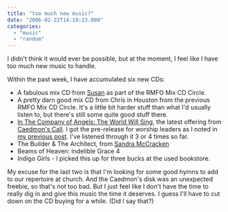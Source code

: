 ```yaml
---
title: "too much new music?"
date: "2006-02-22T14:19:23.000"
categories: 
  - "music"
  - "random"
---
```


I didn't think it would ever be possible, but at the moment, I feel like I have too much new music to handle.

Within the past week, I have accumulated six new CDs:

- A fabulous mix CD from [Susan](http://rmfo-blogs.com/graceycat/) as part of the RMFO Mix CD Circle.
- A pretty darn good mix CD from Chris in Houston from the previous RMFO Mix CD Circle. It's a little bit harder stuff than what I'd usually listen to, but there's still some quite good stuff there.
- [In The Company of Angels: The World Will Sing](http://www.inthecompanyofangels2.com), the latest offering from [Caedmon's Call](http://www.caedmonscall.com). I got the pre-release for worship leaders as I noted in [my previous post](http://www.chrishubbs.com/2006/02/21/in-the-company-of-angels-the-world-will-sing/). I've listened through it 3 or 4 times so far.
- The Builder & The Architect, from [Sandra McCracken](http://www.sandramccracken.com)
- Beams of Heaven: Indelible Grace 4
- Indigo Girls - I picked this up for three bucks at the used bookstore.

My excuse for the last two is that I'm looking for some good hymns to add to our repertoire at church. And the Caedmon's disk was an unexpected freebie, so that's not too bad. But I just feel like I don't have the time to really dig in and give this music the time it deserves. I guess I'll have to cut down on the CD buying for a while. (Did I say that?)
